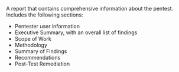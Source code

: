 A report that contains comprehensive information about the pentest. Includes the following sections:<ul><li>Pentester user information</li><li>Executive Summary, with an overall list of findings</li><li>Scope of Work</li><li>Methodology</li><li>Summary of Findings</li><li>Recommendations</li><li>Post-Test Remediation</li></ul>